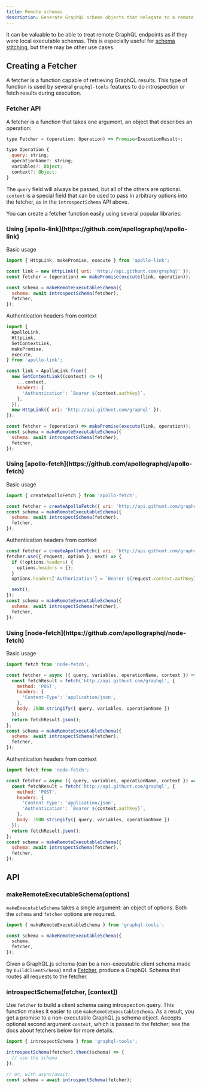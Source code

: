 ```yaml
---
title: Remote schemas
description: Generate GraphQL schema objects that delegate to a remote server
---
```


It can be valuable to be able to treat remote GraphQL endpoints as if they were local executable schemas. This is especially useful for [schema stitching](./schema-stitching.html), but there may be other use cases.

<h2 id="creating-fetcher" title="Creating a fetcher">
  Creating a Fetcher
</h2>

A fetcher is a function capable of retrieving GraphQL results. This type of function is used by several `graphql-tools` features to do introspection or fetch results during execution.

<h3 id="fetcher" title="Fetcher API">
  Fetcher API
</h3>

A fetcher is a function that takes one argument, an object that describes an operation:

```js
type Fetcher = (operation: Operation) => Promise<ExecutionResult>;

type Operation {
  query: string;
  operationName?: string;
  variables?: Object;
  context?: Object;
}
```

The `query` field will always be passed, but all of the others are optional. `context` is a special field that can be used to pass in arbitrary options into the fetcher, as in the `introspectSchema` API above.

You can create a fetcher function easily using several popular libraries:

<h3 id="fetcher-apollo-link" title="Using apollo-link">
  Using [apollo-link](https://github.com/apollographql/apollo-link)
</h3>

Basic usage

```js
import { HttpLink, makePromise, execute } from 'apollo-link';

const link = new HttpLink({ uri: 'http://api.githunt.com/graphql' });
const fetcher = (operation) => makePromise(execute(link, operation));

const schema = makeRemoteExecutableSchema({
  schema: await introspectSchema(fetcher),
  fetcher,
});
```

Authentication headers from context

```js
import {
  ApolloLink,
  HttpLink,
  SetContextLink,
  makePromise,
  execute,
} from 'apollo-link';

const link = ApolloLink.from([
  new SetContextLink((context) => ({
    ...context,
    headers: {
      'Authentication': `Bearer ${context.authKey}`,
    },
  }),
  new HttpLink({ uri: 'http://api.githunt.com/graphql' }),
]);

const fetcher = (operation) => makePromise(execute(link, operation));
const schema = makeRemoteExecutableSchema({
  schema: await introspectSchema(fetcher),
  fetcher,
});
```

<h3 id="fetcher-apollo-fetch" title="Using apollo-fetch">
  Using [apollo-fetch](https://github.com/apollographql/apollo-fetch)
</h3>

Basic usage

```js
import { createApolloFetch } from 'apollo-fetch';

const fetcher = createApolloFetch({ uri: 'http://api.githunt.com/graphql'});
const schema = makeRemoteExecutableSchema({
  schema: await introspectSchema(fetcher),
  fetcher,
});
```

Authentication headers from context

```js
const fetcher = createApolloFetch({ uri: 'http://api.githunt.com/graphql'});
fetcher.use({ request, option }, next) => {
  if (!options.headers) {
    options.headers = {};
  }
  options.headers['Authorization'] = `Bearer ${request.context.authKey}`;

  next();
});
const schema = makeRemoteExecutableSchema({
  schema: await introspectSchema(fetcher),
  fetcher,
});
```

<h3 id="fetcher-node-fetch" title="Using node-fetch">
  Using [node-fetch](https://github.com/apollographql/node-fetch)
</h3>

Basic usage

```js
import fetch from 'node-fetch';

const fetcher = async ({ query, variables, operationName, context }) => {
  const fetchResult = fetch('http://api.githunt.com/graphql', {
    method: 'POST',
    headers: {
      'Content-Type': 'application/json',
    },
    body: JSON.stringify({ query, variables, operationName })
  });
  return fetchResult.json();
};
const schema = makeRemoteExecutableSchema({
  schema: await introspectSchema(fetcher),
  fetcher,
});
```

Authentication headers from context

```js
import fetch from 'node-fetch';

const fetcher = async ({ query, variables, operationName, context }) => {
  const fetchResult = fetch('http://api.githunt.com/graphql', {
    method: 'POST',
    headers: {
      'Content-Type': 'application/json',
      'Authentication': `Bearer ${context.authKey}`,
    },
    body: JSON.stringify({ query, variables, operationName })
  });
  return fetchResult.json();
};
const schema = makeRemoteExecutableSchema({
  schema: await introspectSchema(fetcher),
  fetcher,
});
```

## API

<h3 id="makeRemoteExecutableSchema" title="Making a remote schema">
  makeRemoteExecutableSchema(options)
</h3>

`makeExecutableSchema` takes a single argument: an object of options. Both the `schema` and `fetcher` options are required.

```js
import { makeRemoteExecutableSchema } from 'graphql-tools';

const schema = makeRemoteExecutableSchema({
  schema,
  fetcher,
});
```

Given a GraphQL.js schema (can be a non-executable client schema made by `buildClientSchema`) and a [Fetcher](#fetcher), produce a GraphQL Schema that routes all requests to the fetcher.

<h3 id="introspectSchema" title="introspectSchema">
  introspectSchema(fetcher, [context])
</h3>

Use `fetcher` to build a client schema using introspection query. This function makes it easier to use `makeRemoteExecutableSchema`. As a result, you get a promise to a non-executable GraphQL.js schema object. Accepts optional second argument `context`, which is passed to the fetcher; see the docs about fetchers below for more details.

```js
import { introspectSchema } from 'graphql-tools';

introspectSchema(fetcher).then((schema) => {
  // use the schema
});

// or, with async/await:
const schema = await introspectSchema(fetcher);
```
